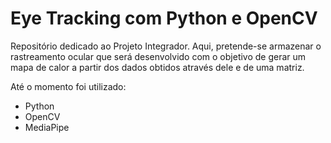 # Eye Tracking com Python e OpenCV

Repositório dedicado ao Projeto Integrador. Aqui, pretende-se armazenar o rastreamento ocular que será desenvolvido com o objetivo de gerar um mapa de calor a partir 
dos dados obtidos através dele e de uma matriz.

Até o momento foi utilizado: 
- Python
- OpenCV
- MediaPipe

